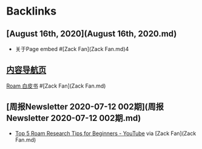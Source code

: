 
# Backlinks
## [August 16th, 2020](August 16th, 2020.md)
- 关于Page embed #[Zack Fan](Zack Fan.md)4

## [内容导航页](内容导航页.md)
[Roam 白皮书](https://mp.weixin.qq.com/s/fgapELVH0eqVU6BndPBFJQ) #[Zack Fan](Zack Fan.md)

## [周报Newsletter 2020-07-12 002期](周报Newsletter 2020-07-12 002期.md)
-  [Top 5 Roam Research Tips for Beginners - YouTube](https://www.youtube.com/watch?v=b2Q5bAhtV9Y) via [Zack Fan](Zack Fan.md)

